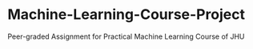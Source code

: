 # Machine-Learning-Course-Project
Peer-graded Assignment for Practical Machine Learning Course of JHU
